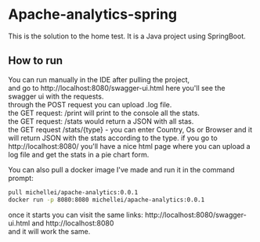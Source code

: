 # Apache-analytics-spring

This is the solution to the home test. 
It is a Java project using SpringBoot. 

## How to run
You can run manually in the IDE after pulling the project,<br> 
and go to http://localhost:8080/swagger-ui.html here you'll see the swagger ui with the requests.<br>
through the POST request you can upload .log file. <br>
the GET request: /print will print to the console all the stats.<br>
the GET request: /stats would return a JSON with all stas.<br>
the GET request /stats/{type} - you can enter Country, Os or Browser and it will return JSON with the stats according to the type.
if you go to http://localhost:8080/ you'll have a nice html page where you can upload a log file and get the stats in a pie chart form. 

You can also pull a docker image I've made and run it in the command prompt:

```bash
pull michellei/apache-analytics:0.0.1
docker run -p 8080:8080 michellei/apache-analytics:0.0.1
```
once it starts you can visit the same links: http://localhost:8080/swagger-ui.html and http://localhost:8080<br>
and it will work the same.
